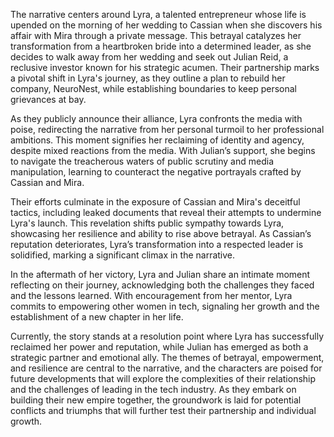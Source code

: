 The narrative centers around Lyra, a talented entrepreneur whose life is upended on the morning of her wedding to Cassian when she discovers his affair with Mira through a private message. This betrayal catalyzes her transformation from a heartbroken bride into a determined leader, as she decides to walk away from her wedding and seek out Julian Reid, a reclusive investor known for his strategic acumen. Their partnership marks a pivotal shift in Lyra's journey, as they outline a plan to rebuild her company, NeuroNest, while establishing boundaries to keep personal grievances at bay.

As they publicly announce their alliance, Lyra confronts the media with poise, redirecting the narrative from her personal turmoil to her professional ambitions. This moment signifies her reclaiming of identity and agency, despite mixed reactions from the media. With Julian’s support, she begins to navigate the treacherous waters of public scrutiny and media manipulation, learning to counteract the negative portrayals crafted by Cassian and Mira.

Their efforts culminate in the exposure of Cassian and Mira's deceitful tactics, including leaked documents that reveal their attempts to undermine Lyra's launch. This revelation shifts public sympathy towards Lyra, showcasing her resilience and ability to rise above betrayal. As Cassian’s reputation deteriorates, Lyra’s transformation into a respected leader is solidified, marking a significant climax in the narrative.

In the aftermath of her victory, Lyra and Julian share an intimate moment reflecting on their journey, acknowledging both the challenges they faced and the lessons learned. With encouragement from her mentor, Lyra commits to empowering other women in tech, signaling her growth and the establishment of a new chapter in her life. 

Currently, the story stands at a resolution point where Lyra has successfully reclaimed her power and reputation, while Julian has emerged as both a strategic partner and emotional ally. The themes of betrayal, empowerment, and resilience are central to the narrative, and the characters are poised for future developments that will explore the complexities of their relationship and the challenges of leading in the tech industry. As they embark on building their new empire together, the groundwork is laid for potential conflicts and triumphs that will further test their partnership and individual growth.